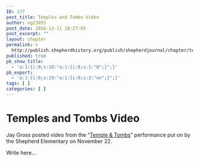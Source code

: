 ```yaml
---
ID: 177
post_title: Temples and Tombs Video
author: ng23055
post_date: 2016-12-11 18:27:03
post_excerpt: ""
layout: chapter
permalink: >
  http://publish.shepherdhistory.org/publish/shepherdjournal/chapter/temples-and-tombs-video/
published: true
pb_show_title:
  - 'a:1:{i:0;s:18:"a:1:{i:0;s:1:"0";}";}'
pb_export:
  - 'a:1:{i:0;s:19:"a:1:{i:0;s:2:"on";}";}'
tags: [ ]
categories: [ ]
---
```

<div id="temples-and-tombs-video" class="section level1">
<h1>Temples and Tombs Video</h1>
Jay Gross posted video from the “<a href="https://www.facebook.com/jgross811/videos/10154356669348445/">Temple &amp; Tombs</a>” performance put on by the Shepherd Elementary on November 22.

Write here…

</div>